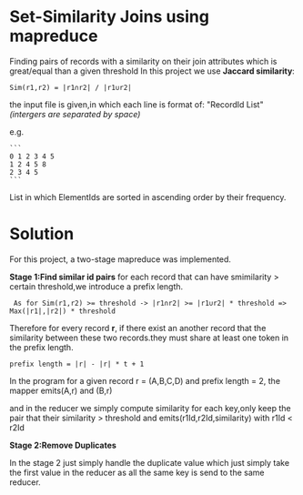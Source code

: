 




# Set-Similarity Joins using mapreduce

Finding pairs of records with a similarity on their join attributes which is great/equal than a given threshold
In this project we use **Jaccard similarity**:
```
Sim(r1,r2) = |r1∩r2| / |r1∪r2|
```
the input file is given,in which each line is format of:
			"RecordId List<ElementId>"   *(intergers are separated by space)* 
	
e.g.

	```
	0 1 2 3 4 5
	1 2 4 5 8
	2 3 4 5
	```
 List<ElementId> in which ElementIds are sorted in ascending order by their frequency.
  
  
  # Solution
  
  For this project, a two-stage mapreduce was implemented.
  
 **Stage 1:Find similar id pairs**
 for each record that can have smimilarity > certain threshold,we introduce a prefix length.
  ```
   As for Sim(r1,r2) >= threshold -> |r1∩r2| >= |r1∪r2| * threshold => Max(|r1|,|r2|) * threshold
  ```
  Therefore for every record **r**, if there exist an another record that the similarity between these two records.they must share at least one token in the prefix length.
  ```
  prefix length = |r| - |r| * t + 1
  ```
  In the program for a given record r = (A,B,C,D) and prefix length = 2, the mapper emits(A,r) and (B,r)
  
  and in the reducer we simply compute similarity for each key,only keep the pair that their similarity > threshold and emits(r1Id,r2Id,similarity) with r1Id < r2Id
  
 **Stage 2:Remove Duplicates**
 
 In the stage 2 just simply handle the duplicate value which just simply take the first value in the reducer as all the same key is send to the same reducer.
 
	
